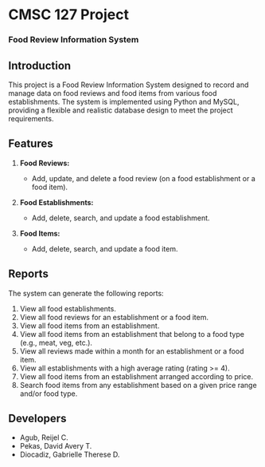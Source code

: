 # CMSC 127 Project
### Food Review Information System

## Introduction
This project is a Food Review Information System designed to record and manage data on food reviews and food items from various food establishments. The system is implemented using Python and MySQL, providing a flexible and realistic database design to meet the project requirements.

## Features
1. **Food Reviews:**
   - Add, update, and delete a food review (on a food establishment or a food item).

2. **Food Establishments:**
   - Add, delete, search, and update a food establishment.

3. **Food Items:**
   - Add, delete, search, and update a food item.

## Reports
The system can generate the following reports:
1. View all food establishments.
2. View all food reviews for an establishment or a food item.
3. View all food items from an establishment.
4. View all food items from an establishment that belong to a food type (e.g., meat, veg, etc.).
5. View all reviews made within a month for an establishment or a food item.
6. View all establishments with a high average rating (rating >= 4).
7. View all food items from an establishment arranged according to price.
8. Search food items from any establishment based on a given price range and/or food type.

## Developers
- Agub, Reijel C.
- Pekas, David Avery T.
- Diocadiz, Gabrielle Therese D.
